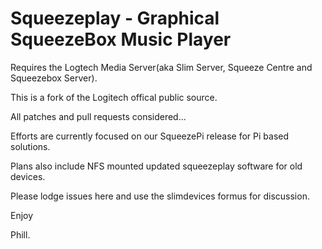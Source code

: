 Squeezeplay - Graphical SqueezeBox Music Player
===============================================

Requires the Logtech Media Server(aka Slim Server, Squeeze Centre and Squeezebox Server).

This is a fork of the Logitech offical public source.

All patches and pull requests considered...

Efforts are currently focused on our SqueezePi release for Pi based solutions.

Plans also include NFS mounted updated squeezeplay software for old devices.

Please lodge issues here and use the slimdevices formus for discussion.

Enjoy 

Phill.

